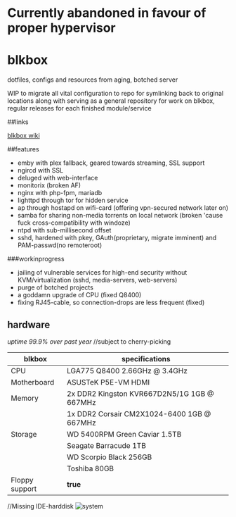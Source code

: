 # Currently abandoned in favour of proper hypervisor

# blkbox
dotfiles, configs and resources from aging, botched server

WIP to migrate all vital configuration to repo for symlinking back to original locations along with serving as a general 
repository for work on blkbox, regular releases for each finished module/service

##links

[blkbox wiki](https://cogitantium.com/dokuwiki/)

##features
- emby with plex fallback, geared towards streaming, SSL support
- ngircd with SSL
- deluged with web-interface
- monitorix (broken AF)
- nginx with php-fpm, mariadb
- lighttpd through tor for hidden service
- ap through hostapd on wifi-card (offering vpn-secured network later on)
- samba for sharing non-media torrents on local network (broken 'cause fuck cross-compatibility with windoze)
- ntpd with sub-millisecond offset
- sshd, hardened with pkey, GAuth(proprietary, migrate imminent) and PAM-passwd(no remoteroot)

###workinprogress
- jailing of vulnerable services for high-end security without KVM/virtualization (sshd, media-servers, web-servers)
- purge of botched projects
- a goddamn upgrade of CPU (fixed Q8400)
- fixing RJ45-cable, so connection-drops are less frequent (fixed)

## hardware

*uptime 99.9% over past year* //subject to cherry-picking

blkbox | specifications
--- | --- 
CPU | LGA775 Q8400 2.66GHz @ 3.4GHz
Motherboard | ASUSTeK P5E-VM HDMI
Memory | 2x DDR2 Kingston KVR667D2N5/1G 1GB @ 667MHz
  | 1x DDR2 Corsair CM2X1024-6400 1GB @  667MHz
Storage | WD 5400RPM Green Caviar 1.5TB
  | Seagate Barracude 1TB
  | WD Scorpio Black 256GB
  | Toshiba 80GB
Floppy support | **true**

//Missing IDE-harddisk
![system](https://raw.githubusercontent.com/dareeude/blkbox/master/documentation/media/blkbox.png)

